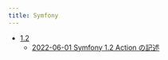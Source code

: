 ```yaml
---
title: Symfony
---
```



- [1.2](./1.2/index.md)
    - [2022-06-01 Symfony 1.2 Action の記述](./../../../../d/2009/01/06/Symfony_1.2_Action_の記述.md)




